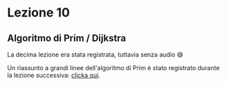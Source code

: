 # Lezione 10

## Algoritmo di Prim / Dijkstra

La decima lezione era stata registrata, tuttavia senza audio :sweat_smile:

Un riassunto a grandi linee dell'algoritmo di Prim è stato registrato durante la lezione successiva: [clicka qui](https://drive.google.com/file/d/1_81ecjhoMtAjc9carlUCAqRE6ixcoAy7/view?usp=sharing).


